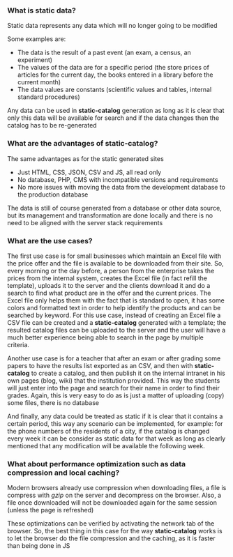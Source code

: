 ### What is static data?

Static data represents any data which will no longer going to be modified

Some examples are:

* The data is the result of a past event (an exam, a census, an experiment)
* The values of the data are for a specific period (the store prices of articles for the current day, the books entered in a library before the current month)
* The data values are constants (scientific values and tables, internal standard procedures)

Any data can be used in **static-catalog** generation as long as it is clear that only this data will be available for search and if the data changes then the catalog has to be re-generated

### What are the advantages of **static-catalog**?

The same advantages as for the static generated sites

* Just HTML, CSS, JSON, CSV and JS, all read only
* No database, PHP, CMS with incompatible versions and requirements
* No more issues with moving the data from the development database to the production database

The data is still of course generated from a database or other data source, but its management and transformation are done locally and there is no need to be aligned with the server stack requirements

### What are the use cases?

The first use case is for small businesses which maintain an Excel file with the price offer and the file is available to be downloaded from their site. So, every morning or the day before, a person from the enterprise takes the prices from the internal system, creates the Excel file (in fact refill the template), uploads it to the server and the clients download it and do a search to find what product are in the offer and the current prices. The Excel file only helps them with the fact that is standard to open, it has some colors and formatted text in order to help identify the products and can be searched by keyword. For this use case, instead of creating an Excel file a CSV file can be created and a **static-catalog** generated with a template; the resulted catalog files can be uploaded to the server and the user will have a much better experience being able to search in the page by multiple criteria.

Another use case is for a teacher that after an exam or after grading some papers to have the results list exported as an CSV, and then with **static-catalog** to create a catalog, and then publish it on the internal intranet in his own pages (blog, wiki) that the institution provided. This way the students will just enter into the page and search for their name in order to find their grades. Again, this is very easy to do as is just a matter of uploading (copy) some files, there is no database

And finally, any data could be treated as static if it is clear that it contains a certain period, this way any scenario can be implemented, for example: for the phone numbers of the residents of a city, if the catalog is changed every week it can be consider as static data for that week as long as clearly mentioned that any modification will be available the following week.

### What about performance optimization such as data compression and local caching?

Modern browsers already use compression when downloading files, a file is compress with *gzip* on the server and decompress on the browser. Also, a file once downloaded will not be downloaded again for the same session (unless the page is refreshed)

These optimizations can be verified by activating the network tab of the browser. So, the best thing in this case for the way **static-catalog** works is to let the browser do the file compression and the caching, as it is faster than being done in JS
